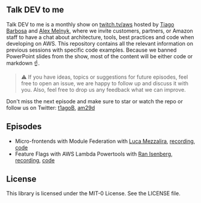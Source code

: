 ## Talk DEV to me

Talk DEV to me is a monthly show on [twitch.tv/aws](twitch.tv/aws) hosted by [Tiago Barbosa](https://github.com/t1agob) and [Alex Melnyk](https://github.com/am29d), where we invite customers, partners, or Amazon staff to have a chat about architecture, tools, best practices and code when developing on AWS. This repository contains all the relevant information on previous sessions with specific code examples. Because we banned PowerPoint slides from the show, most of the content will be either code or markdown ☝️.

> ⚠️ If you have ideas, topics or suggestions for future episodes, feel free to open an issue, we are happy to follow up and discuss it with you. Also, feel free to drop us any feedback what we can improve.

Don't miss the next episode and make sure to star or watch the repo or follow us on Twitter: [t1agoB](https://twitter.com/t1agoB), [am29d](https://twitter.com/am29d)

## Episodes

- Micro-frontends with Module Federation with [Luca Mezzalira](https://twitter.com/lucamezzalira), [recording](https://www.twitch.tv/videos/1100875700), [code](https://github.com/aws-samples/talk-dev-to-me-twitch/tree/main/micro-frontends-module-federation)
- Feature Flags with AWS Lambda Powertools with [Ran Isenberg](https://twitter.com/IsenbergRan), [recording](https://www.twitch.tv/videos/??), [code](https://github.com/aws-samples/talk-dev-to-me-twitch/tree/main/lambda-powertools-feature-flags)

## License

This library is licensed under the MIT-0 License. See the LICENSE file.
